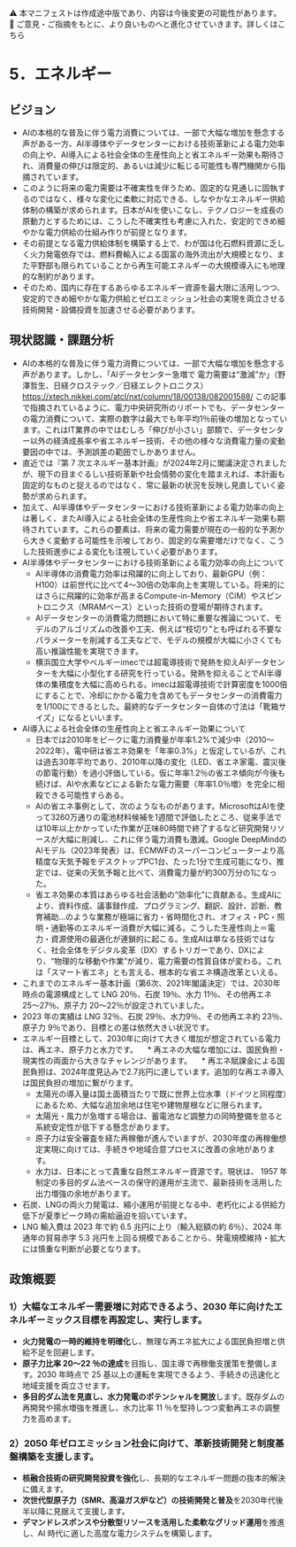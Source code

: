 ⚠️ 本マニフェストは作成途中版であり、内容は今後変更の可能性があります。
💬 ご意見・ご指摘をもとに、より良いものへと進化させていきます。詳しくはこちら

# 5．エネルギー

## ビジョン

* AIの本格的な普及に伴う電力消費については、一部で大幅な増加を懸念する声がある一方、AI半導体やデータセンターにおける技術革新による電力効率の向上や、AI導入による社会全体の生産性向上と省エネルギー効果も期待され、消費量の伸びは限定的、あるいは減少に転じる可能性も専門機関から指摘されています。
* このように将来の電力需要は不確実性を伴うため、固定的な見通しに固執するのではなく、様々な変化に柔軟に対応できる、しなやかなエネルギー供給体制の構築が求められます。日本がAIを使いこなし、テクノロジーを成長の原動力とするためには、こうした不確実性も考慮に入れた、安定的できめ細やかな電力供給の仕組み作りが前提となります。
* その前提となる電力供給体制を構築する上で、わが国は化石燃料資源に乏しく火力発電依存では、燃料費輸入による国富の海外流出が大規模となり、また平野部も限られていることから再生可能エネルギーの大規模導入にも地理的な制約があります。
* そのため、国内に存在するあらゆるエネルギー資源を最大限に活用しつつ、安定的できめ細やかな電力供給とゼロエミッション社会の実現を両立させる技術開発・設備投資を加速させる必要があります。

## 現状認識・課題分析

* AIの本格的な普及に伴う電力消費については、一部で大幅な増加を懸念する声があります。しかし、「AIデータセンター急増で 電力需要は“激減”か」（野澤哲生、日経クロステック／日経エレクトロニクス） https://xtech.nikkei.com/atcl/nxt/column/18/00138/082001588/ この記事で指摘されているように、電力中央研究所のリポートでも、データセンターの電力消費について、実際の数字は最大でも年平均1％前後の増加となっています。これはIT業界の中ではむしろ「伸びが小さい」部類で、データセンター以外の経済成長率や省エネルギー技術、その他の様々な消費電力量の変動要因の中では、予測誤差の範囲でしかありません。
* 直近では『第 7 次エネルギー基本計画』が2024年2月に閣議決定されましたが、現下の目まぐるしい技術革新や社会情勢の変化を踏まえれば、本計画も固定的なものと捉えるのではなく、常に最新の状況を反映し見直していく姿勢が求められます。
* 加えて、AI半導体やデータセンターにおける技術革新による電力効率の向上は著しく、またAI導入による社会全体の生産性向上や省エネルギー効果も期待されています。これらの要素は、将来の電力需要が現在の一般的な予測から大きく変動する可能性を示唆しており、固定的な需要増だけでなく、こうした技術進歩による変化も注視していく必要があります。
* AI半導体やデータセンターにおける技術革新による電力効率の向上について
    * AI半導体の消費電力効率は飛躍的に向上しており、最新GPU（例：H100）は前世代に比べて4～30倍の効率向上を実現している。将来的にはさらに飛躍的に効率が高まるCompute-in-Memory（CiM）やスピントロニクス（MRAMベース）といった技術の登場が期待されます。
    * AIデータセンターの消費電力問題において特に重要な推論について、モデルのアルゴリズムの改善や工夫、例えば“枝切り”とも呼ばれる不要なパラメーターを削減する工夫などで、モデルの規模が大幅に小さくても高い推論性能を実現できます。
    * 横浜国立大学やベルギーimecでは超電導技術で発熱を抑えAIデータセンターを大幅に小型化する研究を行っている。発熱を抑えることでAI半導体の集積度を大幅に高められる。imecは超電導技術で計算密度を1000倍にすることで、冷却にかかる電力を含めてもデータセンターの消費電力を1/100にできるとした。最終的なデータセンター自体の寸法は「靴箱サイズ」になるといいます。
* AI導入による社会全体の生産性向上と省エネルギー効果について
    * 日本では2010年をピークに電力消費量が年率1.2%で減少中（2010〜2022年）。電中研は省エネ効果を「年率0.3%」と仮定しているが、これは過去30年平均であり、2010年以降の変化（LED、省エネ家電、震災後の節電行動）を過小評価している。仮に年率1.2％の省エネ傾向が今後も続けば、AIや水素などによる新たな電力需要（年率1.0％増）を完全に相殺できる可能性すらある。
    * AIの省エネ事例として、次のようなものがあります。MicrosoftはAIを使って3260万通りの電池材料候補を1週間で評価したところ、従来手法では10年以上かかっていた作業が正味80時間で終了するなど研究開発リソースが大幅に削減し、これに伴う電力消費も激減。Google DeepMindのAIモデル（2023年発表）は、ECMWFのスーパーコンピューターより高精度な天気予報をデスクトップPC1台、たった1分で生成可能になり、推定では、従来の天気予報と比べて、消費電力量が約300万分の1になった。
    * 省エネ効果の本質はあらゆる社会活動の“効率化”に貢献ある。生成AIにより、資料作成、議事録作成、プログラミング、翻訳、設計、診断、教育補助…のような業務が極端に省力・省時間化され、オフィス・PC・照明・通勤等のエネルギー消費が大幅に減る。こうした生産性向上＝電力・資源使用の最適化が連鎖的に起こる。生成AIは単なる技術ではなく、社会全体をデジタル変革（DX）するトリガーであり、DXにより、“物理的な移動や作業”が減り、電力需要の性質自体が変わる。これは「スマート省エネ」とも言える、根本的な省エネ構造改革といえる。
* これまでのエネルギー基本計画（第6次、2021年閣議決定）では、2030年時点の電源構成として LNG 20％、石炭 19％、水力 11％、その他再エネ 25〜27％、原子力 20〜22％が設定されていました。
* 2023 年の実績は LNG 32％、石炭 29％、水力9％、その他再エネ約 23％、原子力 9％であり、目標との差は依然大きい状況です。
* エネルギー目標として、2030年に向けて大きく増加が想定されている電力は、再エネ、原子力と水力です。
　* 再エネの大幅な増加には、国民負担・現実性の両面から大きなチャレンジがあります。
  　* 再エネ賦課金による国民負担は、2024年度見込みで2.7兆円に達しています。追加的な再エネ導入は国民負担の増加に繋がります。
    * 太陽光の導入量は国土面積当たりで既に世界上位水準（ドイツと同程度）にあるため、大幅な追加余地は住宅や建物屋根などに限られます。
    * 太陽光・風力が急増する場合は、蓄電池など調整力の同時整備を怠ると系統安定性が低下する懸念があります。
  * 原子力は安全審査を経た再稼働が進んでいますが、2030年度の再稼働想定実現に向けては、手続きや地域合意プロセスに改善の余地があります。
  * 水力は、日本にとって貴重な自然エネルギー資源です。現状は、 1957 年制定の多目的ダム法ベースの保守的運用が主流で、最新技術を活用した出力増強の余地があります。
* 石炭、LNGの両火力発電は、縮小運用が前提となる中、老朽化による供給力低下が夏季ピーク時の需給逼迫を招いています。
* LNG 輸入費は 2023 年で約 6.5 兆円に上り（輸入総額の約 6％）、2024 年通年の貿易赤字 5.3 兆円を上回る規模であることから、発電規模維持・拡大には慎重な判断が必要となります。

## 政策概要

### 1）大幅なエネルギー需要増に対応できるよう、2030 年に向けたエネルギーミックス目標を再設定し、実行します。
* **火力発電の一時的維持を明確化**し、無理な再エネ拡大による国民負担増と供給不足を回避します。
* **原子力比率 20〜22 ％の達成**を目指し、国主導で再稼働支援策を整備します。2030 年時点で 25 基以上の運転を実現できるよう、手続きの迅速化と地域支援を両立させます。
* **多目的ダム法を見直し、水力発電のポテンシャルを開放**します。既存ダムの再開発や揚水増強を推進し、水力比率 11 ％を堅持しつつ変動再エネの調整力を高めます。
### 2）2050 年ゼロエミッション社会に向けて、革新技術開発と制度基盤構築を支援します。
* **核融合技術の研究開発投資を強化**し、長期的なエネルギー問題の抜本的解決に備えます。
* **次世代型原子力（SMR、高温ガス炉など）の技術開発と普及**を2030年代後半以降に見据えて支援します。
* **デマンドレスポンスや分散型リソースを活用した柔軟なグリッド運用**を推進し、AI 時代に適した高度な電力システムを構築します。
